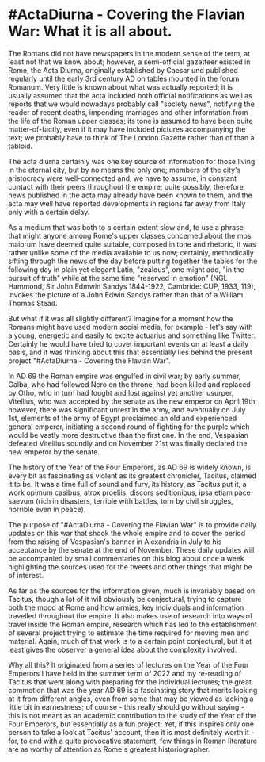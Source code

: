 # #ActaDiurna - Covering the Flavian War: What it is all about.



The Romans did not have newspapers in the modern sense of the term, at least not that we know about; however, a semi-official gazetteer existed in Rome, the Acta Diurna, originally established by Caesar und published regularly until the early 3rd century AD on tables mounted in the forum Romanum. Very little is known about what was actually reported; it is usually assumed that the acta included both official notifications as well as reports that we would nowadays probably call "society news", notifying the reader of recent deaths, impending marriages and other information from the life of the Roman upper classes; its tone is assumed to have been quite matter-of-factly, even if it may have included pictures accompanying the text; we probably have to think of The London Gazette rather than of than a tabloid.

The acta diurna certainly was one key source of information for those living in the eternal city, but by no means the only one; members of the city's aristocracy were well-connected and, we have to assume, in constant contact with their peers throughout the empire; quite possibly, therefore, news published in the acta may already have been known to them, and the acta may well have reported developments in regions far away from Italy only with a certain delay.

As a medium that was both to a certain extent slow and, to use a phrase that might anyone among Rome's upper classes concerned about the mos maiorum have deemed quite suitable, composed in tone and rhetoric, it was rather unlike some of the media available to us now; certainly, methodically sifting through the news of the day before putting together the tables for the following day in plain yet elegant Latin, "zealous", one might add, "in the pursuit of truth" while at the same time "reserved in emotion" (NGL Hammond, Sir John Edmwin Sandys 1844-1922, Cambride: CUP, 1933, 119), invokes the picture of a John Edwin Sandys rather than that of a William Thomas Stead.

But what if it was all slightly different? Imagine for a moment how the Romans might have used modern social media, for example - let's say with a young, energetic and easily to excite actuarius and something like Twitter. Certainly he would have tried to cover important events on at least a daily basis, and it was thinking about this that essentially lies behind the present project "#ActaDiurna - Covering the Flavian War".

In AD 69 the Roman empire was engulfed in civil war; by early summer, Galba, who had followed Nero on the throne, had been killed and replaced by Otho, who in turn had fought and lost against yet another usurper, Vitellius, who was accepted by the senate as the new emperor on April 19th; however, there was significant unrest in the army, and eventually on July 1st, elements of the army of Egypt proclaimed an old and experienced general emperor, initiating a second round of fighting for the purple which would be vastly more destructive than the first one. In the end, Vespasian defeated Vitellius soundly and on November 21st was finally declared the new emperor by the senate.

The history of the Year of the Four Emperors, as AD 69 is widely known, is every bit as fascinating as violent as its greatest chronicler, Tacitus, claimed it to be. It was a time full of sound and fury, its history, as Tacitus put it, a work opimum casibus, atrox proeliis, discors seditionibus, ipsa etiam pace saevum (rich in disasters, terrible with battles, torn by civil struggles, horrible even in peace). 

The purpose of "#ActaDiurna - Covering the Flavian War" is to provide daily updates on this war that shook the whole empire and to cover the period from the raising of Vespasian's banner in Alexandria in July to his acceptance by the senate at the end of November. These daily updates will be accompanied by small commentaries on this blog about once a week highlighting the sources used for the tweets and other things that might be of interest.

As far as the sources for the information given, much is invariably based on Tacitus, though a lot of it will obviously be conjectural, trying to capture both the mood at Rome and how armies, key individuals and information travelled throughout the empire. It also makes use of research into ways of travel inside the Roman empire, research which has led to the establishment of several project trying to estimate the time required for moving men and material. Again, much of that work is to a certain point conjectural, but it at least gives the observer a general idea about the complexity involved.

Why all this? It originated from a series of lectures on the Year of the Four Emperors I have held in the summer term of 2022 and my re-reading of Tacitus that went along with preparing for the individual lectures; the great commotion that was the year AD 69 is a fascinating story that merits looking at it from different angles, even from some that may be viewed as lacking a little bit in earnestness; of course - this really should go without saying - this is not meant as an academic contribution to the study of the Year of the Four Emperors, but essentially as a fun project; Yet, if this inspires only one person to take a look at Tacitus' account, then it is most definitely worth it - for, to end with a quite provocative statement, few things in Roman literature are as worthy of attention as Rome's greatest historiographer.
